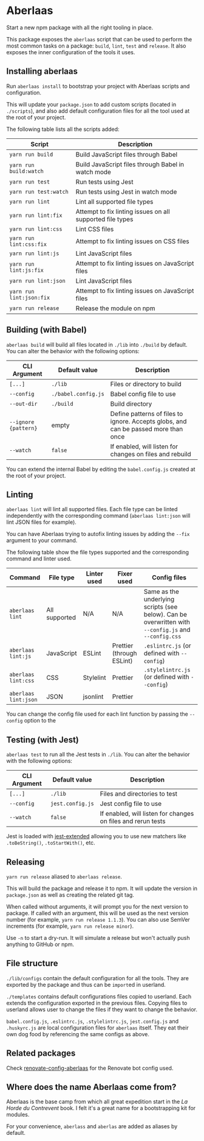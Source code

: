 # Aberlaas

Start a new npm package with all the right tooling in place.

This package exposes the `aberlaas` script that can be used to perform the most
common tasks on a package: `build`, `lint`, `test` and `release`. It also
exposes the inner configuration of the tools it uses.

## Installing aberlaas

Run `aberlaas install` to bootstrap your project with Aberlaas scripts and
configuration.

This will update your `package.json` to add custom scripts (located in
`./scripts`), and also add default configuration files for all the tool used at
the root of your project.

The following table lists all the scripts added:

| Script                   | Description                                               |
| ------------------------ | --------------------------------------------------------- |
| `yarn run build`         | Build JavaScript files through Babel                      |
| `yarn run build:watch`   | Build JavaScript files through Babel in watch mode        |
| `yarn run test`          | Run tests using Jest                                      |
| `yarn run test:watch`    | Run tests using Jest in watch mode                        |
| `yarn run lint`          | Lint all supported file types                             |
| `yarn run lint:fix`      | Attempt to fix linting issues on all supported file types |
| `yarn run lint:css`      | Lint CSS files                                            |
| `yarn run lint:css:fix`  | Attempt to fix linting issues on CSS files                |
| `yarn run lint:js`       | Lint JavaScript files                                     |
| `yarn run lint:js:fix`   | Attempt to fix linting issues on JavaScript files         |
| `yarn run lint:json`     | Lint JavaScript files                                     |
| `yarn run lint:json:fix` | Attempt to fix linting issues on JavaScript files         |
| `yarn run release`       | Release the module on npm                                 |

## Building (with Babel)

`aberlaas build` will build all files located in `./lib` into `./build` by
default. You can alter the behavior with the following options:

| CLI Argument         | Default value       | Description                                                                         |
| -------------------- | ------------------- | ----------------------------------------------------------------------------------- |
| `[...]`              | `./lib`             | Files or directory to build                                                         |
| `--config`           | `./babel.config.js` | Babel config file to use                                                            |
| `--out-dir`          | `./build`           | Build directory                                                                     |
| `--ignore {pattern}` | empty               | Define patterns of files to ignore. Accepts globs, and can be passed more than once |
| `--watch`            | `false`             | If enabled, will listen for changes on files and rebuild                            |

You can extend the internal Babel by editing the `babel.config.js` created at
the root of your project.

## Linting

`aberlaas lint` will lint all supported files. Each file type can be linted
independently with the corresponding command (`aberlaas lint:json` will lint
JSON files for example).

You can have Aberlaas trying to autofix linting issues by adding the `--fix`
argument to your command.

The following table show the file types supported and the corresponding command
and linter used.

| Command              | File type     | Linter used | Fixer used                | Config files                                                                                         |
| -------------------- | ------------- | ----------- | ------------------------- | ---------------------------------------------------------------------------------------------------- |
| `aberlaas lint`      | All supported | N/A         | N/A                       | Same as the underlying scripts (see below). Can be overwritten with `--config.js` and `--config.css` |
| `aberlaas lint:js`   | JavaScript    | ESLint      | Prettier (through ESLint) | `.eslintrc.js` (or defined with `--config`)                                                          |
| `aberlaas lint:css`  | CSS           | Stylelint   | Prettier                  | `.stylelintrc.js` (or defined with `--config`)                                                       |
| `aberlaas lint:json` | JSON          | jsonlint    | Prettier                  |                                                                                                      |

You can change the config file used for each lint function by passing the
`--config` option to the

## Testing (with Jest)

`aberlaas test` to run all the Jest tests in `./lib`. You can alter the behavior
with the following options:

| CLI Argument | Default value    | Description                                                  |
| ------------ | ---------------- | ------------------------------------------------------------ |
| `[...]`      | `./lib`          | Files and directories to test                                |
| `--config`   | `jest.config.js` | Jest config file to use                                      |
| `--watch`    | `false`          | If enabled, will listen for changes on files and rerun tests |

Jest is loaded with [jest-extended][1] allowing you to use new matchers like
`.toBeString()`, `.toStartWith()`, etc.

## Releasing

`yarn run release` aliased to `aberlaas release`.

This will build the package and release it to npm. It will update the version in
`package.json` as well as creating the related git tag.

When called without arguments, it will prompt you for the next version to
package. If called with an argument, this will be used as the next version
number (for example, `yarn run release 1.1.3`). You can also use SemVer
increments (for example, `yarn run release minor`).

Use `-n` to start a dry-run. It will simulate a release but won't actually push
anything to GitHub or npm.

## File structure

`./lib/configs` contain the default configuration for all the tools. They are
exported by the package and thus can be `import`ed in userland.

`./templates` contains default configurations files copied to userland. Each
extends the configuration exported in the previous files. Copying files to
userland allows user to change the files if they want to change the behavior.

`babel.config.js`, `.eslintrc.js`, `.stylelintrc.js`, `jest.config.js` and
`.huskyrc.js` are local configuration files for `aberlaas` itself. They eat
their own dog food by referencing the same configs as above.

## Related packages

Check [renovate-config-aberlaas][2] for the Renovate bot config used.

## Where does the name Aberlaas come from?

Aberlaas is the base camp from which all great expedition start in the _La Horde
du Contrevent_ book. I felt it's a great name for a bootstrapping kit for
modules.

For your convenience, `aberlass` and `aberlas` are added as aliases by default.

[1]: https://github.com/jest-community/jest-extended
[2]: https://github.com/pixelastic/renovate-config-aberlaas
